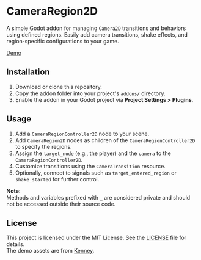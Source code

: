 # CameraRegion2D
A simple [Godot](https://godotengine.org/) addon for managing `Camera2D` transitions and behaviors using defined regions. Easily add camera transitions, shake effects, and region-specific configurations to your game.

[Demo](https://raw.githubusercontent.com/iniberas/CameraRegion2D/refs/heads/main/demo/demo.gif)

## Installation
1. Download or clone this repository.
2. Copy the addon folder into your project's `addons/` directory.
3. Enable the addon in your Godot project via **Project Settings > Plugins**.

## Usage
1. Add a `CameraRegionController2D` node to your scene.
2. Add `CameraRegion2D` nodes as children of the `CameraRegionController2D` to specify the regions.
3. Assign the `target_node` (e.g., the player) and the `camera` to the `CameraRegionController2D`.
4. Customize transitions using the `CameraTransition` resource.
5. Optionally, connect to signals such as `target_entered_region` or `shake_started` for further control.

**Note:**  
Methods and variables prefixed with `_` are considered private and should not be accessed outside their source code.

## License
This project is licensed under the MIT License. See the [LICENSE](LICENSE) file for details.  
The demo assets are from [Kenney](https://kenney.nl/).
